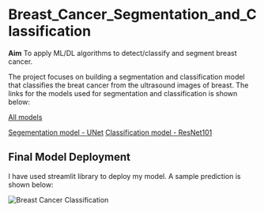 # Breast_Cancer_Segmentation_and_Classification

**Aim**
To apply ML/DL algorithms to detect/classify and segment breast cancer. 

The project focuses on building a segmentation and classification model that classifies the breat cancer from the ultrasound images of breast. The links for the models used for segmentation and classification is shown below:

[All models](https://drive.google.com/drive/folders/1aH7Y3k35BzUWB6b_XqjdZa34xYQYYlfR?usp=share_link)

[Segementation model - UNet](https://drive.google.com/drive/folders/1aH7Y3k35BzUWB6b_XqjdZa34xYQYYlfR?usp=share_link)
[Classification model - ResNet101](https://drive.google.com/file/d/1hWE29PxgPMySdYex_7hiXcqopUgA6sJZ/view?usp=sharing)

## Final Model Deployment 

I have used streamlit library to deploy my model. A sample prediction is shown below:

![Breast Cancer Classification](https://drive.google.com/file/d/1xlT7X-jX__E8pklcRcDzlNit2WrMpr3E/view?usp=sharing)
